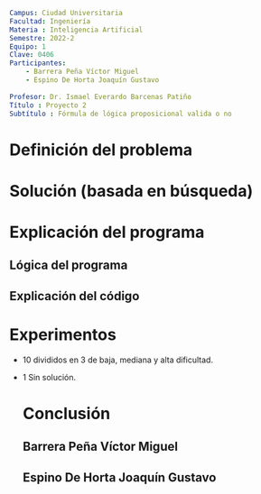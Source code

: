 

```yaml
Campus: Ciudad Universitaria
Facultad: Ingeniería
Materia : Inteligencia Artificial
Semestre: 2022-2
Equipo: 1
Clave: 0406
Participantes: 
	- Barrera Peña Víctor Miguel
	- Espino De Horta Joaquín Gustavo
	
Profesor: Dr. Ismael Everardo Barcenas Patiño
Título : Proyecto 2
Subtítulo : Fórmula de lógica proposicional valida o no

```

# Definición del problema

# Solución (basada en búsqueda)



# Explicación del programa

## Lógica del programa

## Explicación del código

# Experimentos

- 10 divididos en 3 de baja, mediana y alta dificultad.

- 1 Sin solución.

  

  # Conclusión

  ## Barrera Peña Víctor Miguel

  ## Espino De Horta Joaquín Gustavo

  

# 
